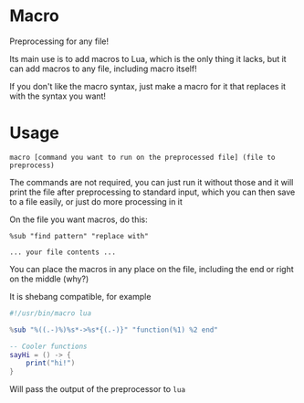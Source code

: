# Macro

Preprocessing for any file!

Its main use is to add macros to Lua, which is the only thing it lacks, but it can add macros to any file, including macro itself!

If you don't like the macro syntax, just make a macro for it that replaces it with the syntax you want!

# Usage

`macro [command you want to run on the preprocessed file] (file to preprocess)`

The commands are not required, you can just run it without those and it will print the file after preprocessing to standard input, which you can then save to a file easily, or just do more processing in it

On the file you want macros, do this:

```
%sub "find pattern" "replace with"

... your file contents ...
```

You can place the macros in any place on the file, including the end or right on the middle (why?)

It is shebang compatible, for example

```lua
#!/usr/bin/macro lua

%sub "%((.-)%)%s*->%s*{(.-)}" "function(%1) %2 end"

-- Cooler functions
sayHi = () -> {
	print("hi!")
}
```

Will pass the output of the preprocessor to `lua`
